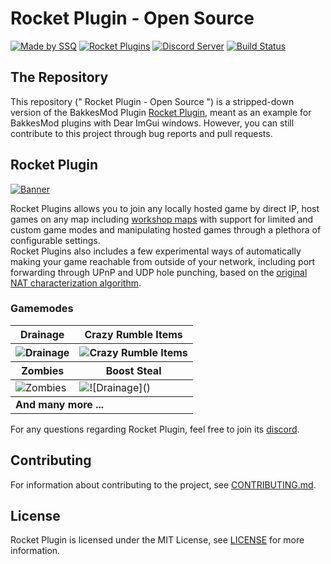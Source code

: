 # Rocket Plugin - Open Source
[![Made by SSQ](https://img.shields.io/badge/Made%20by-SSQ%E2%9B%84-lightgrey)]()
[![Rocket Plugins](https://img.shields.io/badge/downloads-900k-blue)](https://bakkesplugins.com/plugins/view/26)
[![Discord Server](https://img.shields.io/discord/667692939236868096)](https://discord.gg/hWPX9tq)
[![Build Status](https://github.com/Stanbroek/RocketPlugin/actions/workflows/build.yml/badge.svg)](https://github.com/Stanbroek/RocketPlugin/actions/workflows/build.yml)

## The Repository
This repository (" Rocket Plugin - Open Source ") is a stripped-down version of the BakkesMod Plugin [Rocket Plugin](https://bakkesplugins.com/plugins/view/26),
meant as an example for BakkesMod plugins with Dear ImGui windows. However, you can still contribute to this project through bug reports and pull requests.

## Rocket Plugin
<a href="https://bakkesplugins.com/plugins/view/26">
  <img src="https://user-images.githubusercontent.com/32653890/129482626-baa4cd07-68b8-42dc-8b39-0500e63758c8.png" alt="Banner" title="Banner">
</a>
  
Rocket Plugins allows you to join any locally hosted game by direct IP, host games on any map including [workshop maps](https://steamcommunity.com/app/252950/workshop/) with support for limited and custom game modes and manipulating hosted games through a plethora of configurable settings.  
Rocket Plugins also includes a few experimental ways of automatically making your game reachable from outside of your network, including port forwarding through UPnP and UDP hole punching, based on the [original NAT characterization algorithm](https://en.wikipedia.org/wiki/STUN#Original_NAT_characterization_algorithm).

### Gamemodes
<table>
  <thead>
    <tr>
      <th>Drainage</th>
      <th>Crazy Rumble Items</th>
    </tr>
  </thead>
  <tbody>
    <tr>
      <th><img src="https://user-images.githubusercontent.com/32653890/129482829-e002ae26-1f21-495c-affb-81b0bf2a2104.gif" alt="Drainage" title="Drainage"></th>
      <th><img src="https://user-images.githubusercontent.com/32653890/129482959-a5874d49-e40e-4c08-a17c-6cecab581188.gif" alt="Crazy Rumble Items" title="Crazy Rumble Items"></th>
    </tr>
  </tbody>
  <thead>
    <tr>
      <th>Zombies</th>
      <th>Boost Steal</th>
    </tr>
  </thead>
  <tbody>
    <tr>
      <td><img src="https://user-images.githubusercontent.com/32653890/129482872-8ab482bc-7efc-483e-8fc2-33400b3f4e24.gif" alt="Zombies" title="Zombies"></td>
      <td><img src="https://user-images.githubusercontent.com/32653890/129482893-5c5e201f-1103-4008-a2d2-f1c25607fdbb.gif" alt="![Drainage]()" title="Boost Steal"></td>
    </tr>
  </tbody>
  <tbody>
    <tr>
      <td colspan="2"><b>And many more ...</b></th>
    </tr>
  </tbody>
</table>

For any questions regarding Rocket Plugin, feel free to join its [discord](https://discord.gg/hWPX9tq).

## Contributing
For information about contributing to the project, see [CONTRIBUTING.md](CONTRIBUTING.md).

## License
Rocket Plugin is licensed under the MIT License, see [LICENSE](LICENSE) for more information.
